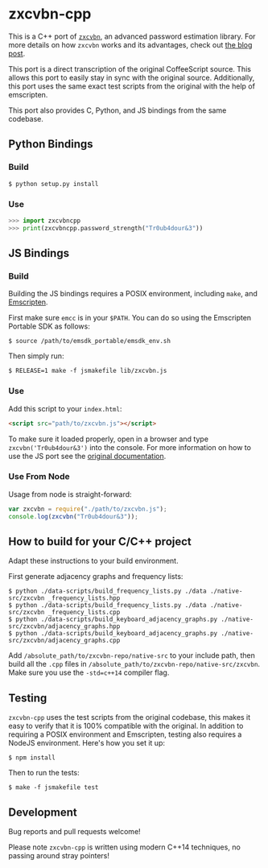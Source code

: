 # zxcvbn-cpp

This is a C++ port of [`zxcvbn`](https://github.com/dropbox/zxcvbn),
an advanced password estimation library. For more details on how
`zxcvbn` works and its advantages, check out
[the blog post](https://tech.dropbox.com/2012/04/zxcvbn-realistic-password-strength-estimation/).

This port is a direct transcription of the original CoffeeScript
source. This allows this port to easily stay in sync with the original
source. Additionally, this port uses the same exact test scripts from
the original with the help of emscripten.

This port also provides C, Python, and JS bindings from the same
codebase.

## Python Bindings

### Build

```shell
$ python setup.py install
```

### Use

```python
>>> import zxcvbncpp
>>> print(zxcvbncpp.password_strength("Tr0ub4dour&3"))
```

## JS Bindings

### Build

Building the JS bindings requires a POSIX environment, including
`make`, and [Emscripten](https://emscripten.org/).

First make sure `emcc` is in your `$PATH`. You can do so using the
Emscripten Portable SDK as follows:

```shell
$ source /path/to/emsdk_portable/emsdk_env.sh
```

Then simply run:

```shell
$ RELEASE=1 make -f jsmakefile lib/zxcvbn.js
```

### Use

Add this script to your `index.html`:

``` html
<script src="path/to/zxcvbn.js"></script>
```

To make sure it loaded properly, open in a browser and type
`zxcvbn('Tr0ub4dour&3')` into the console. For more information on how
to use the JS port see the
[original documentation](https://github.com/dropbox/zxcvbn#usage).

### Use From Node

Usage from node is straight-forward:

```javascript
var zxcvbn = require("./path/to/zxcvbn.js");
console.log(zxcvbn("Tr0ub4dour&3"));
```

## How to build for your C/C++ project

Adapt these instructions to your build environment.

First generate adjacency graphs and frequency lists:

```shell
$ python ./data-scripts/build_frequency_lists.py ./data ./native-src/zxcvbn _frequency_lists.hpp
$ python ./data-scripts/build_frequency_lists.py ./data ./native-src/zxcvbn _frequency_lists.cpp
$ python ./data-scripts/build_keyboard_adjacency_graphs.py ./native-src/zxcvbn/adjacency_graphs.hpp
$ python ./data-scripts/build_keyboard_adjacency_graphs.py ./native-src/zxcvbn/adjacency_graphs.cpp
```

Add `/absolute_path/to/zxcvbn-repo/native-src` to your include path,
then build all the `.cpp` files in
`/absolute_path/to/zxcvbn-repo/native-src/zxcvbn`. Make sure you
use the `-std=c++14` compiler flag.

## Testing

`zxcvbn-cpp` uses the test scripts from the original codebase, this
makes it easy to verify that it is 100% compatible with the original.
In addition to requiring a POSIX environment and Emscripten, testing
also requires a NodeJS environment. Here's how you set it up:

```shell
$ npm install
```

Then to run the tests:

```shell
$ make -f jsmakefile test
```

## Development

Bug reports and pull requests welcome!

Please note `zxcvbn-cpp` is written using modern C++14 techniques, no
passing around stray pointers!
